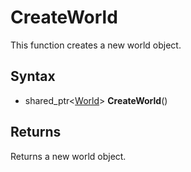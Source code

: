 # CreateWorld #
This function creates a new world object.

## Syntax ##
- shared_ptr<[World](World.md)\> **CreateWorld**()

## Returns ##
Returns a new world object.